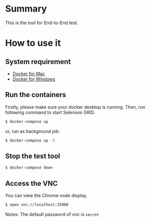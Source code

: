 # Summary

This is the tool for End-to-End test.

# How to use it

## System requirement

- [Docker for Mac](https://docs.docker.com/docker-for-mac/)
- [Docker for Windows](https://docs.docker.com/docker-for-windows/install/)

## Run the containers

Firstly, please make sure your docker desktop is running. Then, run following command to start Selenium GRID. 

```sh
$ docker-compose up
```

or, run as background job:

```sh
$ docker-compose up -d
```

## Stop the test tool

```sh
$ docker-compose down
```

## Access the VNC

You can view the Chrome node display.

```sh
$ open vnc://localhost:15900
```

Notes: The default password of vnc is `secret`